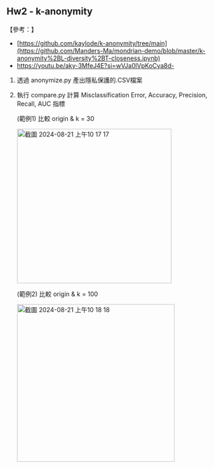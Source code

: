 ## Hw2 - k-anonymity

【參考：】
- [https://github.com/kaylode/k-anonymity/tree/main](https://github.com/Manders-Ma/mondrian-demo/blob/master/k-anonymity%2BL-diversity%2BT-closeness.ipynb)
- https://youtu.be/aky-3MfeJ4E?si=wVJa0lVpKoCya8d-

1. 透過 anonymize.py 產出隱私保護的.CSV檔案

2. 執行 compare.py 計算 Misclassification Error, Accuracy, Precision, Recall, AUC 指標

    (範例1) 比較 origin & k = 30

   <img width="353" alt="截圖 2024-08-21 上午10 17 17" src="https://github.com/user-attachments/assets/6a61961e-ccd9-4625-abd1-69c6ce3580ab">

    (範例2) 比較 origin & k = 100

   <img width="360" alt="截圖 2024-08-21 上午10 18 18" src="https://github.com/user-attachments/assets/03ced62b-ef43-4e42-9bb4-ae8e9ae1852a">

   
